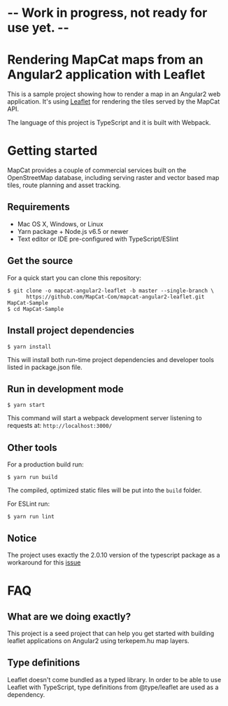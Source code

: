 # -- Work in progress, not ready for use yet. --

# Rendering MapCat maps from an Angular2 application with Leaflet

This is a sample project showing how to render a map in an Angular2 web application. It's using [Leaflet](http://leafletjs.com/) for rendering the tiles served by the MapCat API.

The language of this project is TypeScript and it is built with Webpack.

# Getting started

MapCat provides a couple of commercial services built on the OpenStreetMap database, including serving raster and vector based map tiles, route planning and asset tracking.

## Requirements

* Mac OS X, Windows, or Linux
* Yarn package + Node.js v6.5 or newer
* Text editor or IDE pre-configured with TypeScript/ESlint

## Get the source

For a quick start you can clone this repository:

```shell
$ git clone -o mapcat-angular2-leaflet -b master --single-branch \
      https://github.com/MapCat-Com/mapcat-angular2-leaflet.git MapCat-Sample
$ cd MapCat-Sample
```

## Install project dependencies

```shell
$ yarn install
```

This will install both run-time project dependencies and developer tools listed in package.json file.

## Run in development mode

```shell
$ yarn start
```

This command will start a webpack development server listening to requests at: ```http://localhost:3000/```

## Other tools

For a production build run:

```shell
$ yarn run build
```

The compiled, optimized static files will be put into the `build` folder.

For ESLint run:

```shell
$ yarn run lint
```

## Notice

The project uses exactly the 2.0.10 version of the typescript package as a workaround for this [issue](https://github.com/s-panferov/awesome-typescript-loader/issues/190)

# FAQ

## What are we doing exactly?

This project is a seed project that can help you get started with building leaflet applications on Angular2 using terkepem.hu map layers.

## Type definitions

Leaflet doesn't come bundled as a typed library. In order to be able to use Leaflet with TypeScript, type definitions from @type/leaflet are used as a dependency.



